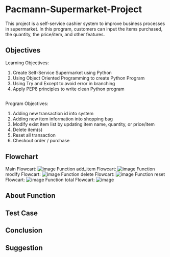# Pacmann-Supermarket-Project
This project is a self-service cashier system to improve business processes in supermarket. In this program, customers can input the items purchased, the quantity, the price/item, and other features.
## Objectives
 Learning Objectives:
  1. Create Self-Service Supermarket using Python
  2. Using Object Oriented Programming to create Python Program
  3. Using Try and Except to avoid error in branching
  4. Apply PEP8 principles to write clean Python program
##
 Program Objectives:
  1. Adding new transaction id into system
  2. Adding new item information into shopping bag
  3. Modify exist item list by updating item name, quantity, or price/item
  4. Delete item(s)
  5. Reset all transaction
  6. Checkout order / purchase
## Flowchart
Main Flowcart:
![image](https://user-images.githubusercontent.com/92718198/218317333-68a3a3f9-30f6-4d4f-b5c3-ba07eac8208f.png)
Function add_item Flowcart:
![image](https://user-images.githubusercontent.com/92718198/218317482-15b1b7bd-1822-470a-8c84-89886931d96f.png)
Function modify Flowcart:
![image](https://user-images.githubusercontent.com/92718198/218317506-687cc62a-bbca-449a-ad7c-f40c29eb97e3.png)
Function delete Flowcart:
![image](https://user-images.githubusercontent.com/92718198/218317515-83a3845f-ba08-4a54-9e58-914c8f0fcd2a.png)
Function reset Flowcart:
![image](https://user-images.githubusercontent.com/92718198/218317550-a19a9119-139b-44fd-827c-970927a720a7.png)
Function total Flowcart:
![image](https://user-images.githubusercontent.com/92718198/218317680-9e5a8a19-6ddd-4e9a-a91a-d76988555810.png)
## About Function
## Test Case
## Conclusion
## Suggestion
